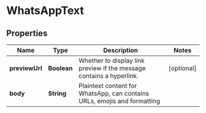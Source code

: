 
# WhatsAppText

## Properties
Name | Type | Description | Notes
------------ | ------------- | ------------- | -------------
**previewUrl** | **Boolean** | Whether to display link preview if the message contains a hyperlink. |  [optional]
**body** | **String** | Plaintext content for WhatsApp, can contains URLs, emojis and formatting | 



